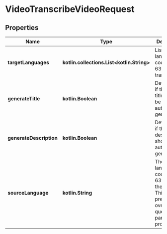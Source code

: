 
# VideoTranscribeVideoRequest

## Properties
Name | Type | Description | Notes
------------ | ------------- | ------------- | -------------
**targetLanguages** | **kotlin.collections.List&lt;kotlin.String&gt;** | List of target language codes (ISO 639-1) for transcription. |  [optional]
**generateTitle** | **kotlin.Boolean** | Determines if the video title should be automatically generated. |  [optional]
**generateDescription** | **kotlin.Boolean** | Determines if the video description should be automatically generated. |  [optional]
**sourceLanguage** | **kotlin.String** | The source language code (ISO 639-1) of the video. This takes precedence over the query parameter if provided. |  [optional]



